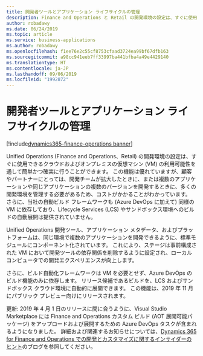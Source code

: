 ```yaml
---
title: 開発者ツールとアプリケーション ライフサイクルの管理
description: Finance and Operations と Retail の開発環境の設定は、すぐに使用できるクラウドおよびオンプレミスの VM の利用可能性を通して簡単かつ確実に行うことができます。
author: robadawy
ms.date: 06/24/2019
ms.topic: article
ms.service: business-applications
ms.author: robadawy
ms.openlocfilehash: f1ee76e2c55cf8753cfaad3724ea99bf67dfb163
ms.sourcegitcommit: a98cc941eeb7ff33997ba441bfba4a49e4429140
ms.translationtype: HT
ms.contentlocale: ja-JP
ms.lasthandoff: 09/06/2019
ms.locfileid: "1992872"
---
```

#  <a name="developer-tools-and-application-lifecycle-management"></a>開発者ツールとアプリケーション ライフサイクルの管理
[!include[dynamics365-finance-operations banner](../includes/dynamics365-finance-operations.md)]





Unified Operations (Finance and Operations、Retail) の開発環境の設定は、すぐに使用できるクラウドおよびオンプレミスの仮想マシン (VM) の利用可能性を通して簡単かつ確実に行うことができます。 この機能は優れていますが、顧客やパートナーにとっては、開発チームが拡大したときに、または複数のアプリケーションや同じアプリケーションの複数のバージョンを開発するときに、多くの開発環境を管理する必要があるため、コストがかかることがわかっています。 さらに、当社の自動ビルド フレームワークも (Azure DevOps に加えて) 同様の VM に依存しており、Lifecycle Services (LCS) やサンドボックス環境へのビルドの自動展開は提供されていません。

Unified Operations 開発ツール、アプリケーション メタデータ、およびプラットフォームは、同じ環境で複数のアプリケーションを開発できるように、標準モジュールにコンポーネント化されています。 これにより、ステージは事前構成された VM において開発ツールの依存関係を削除するように設定され、ローカル コンピュータでの開発エクスペリエンスが向上します。

さらに、ビルド自動化フレームワークは VM を必要とせず、Azure DevOps のビルド機能のみに依存します。 リリース候補であるビルドを、LCS およびサンドボックス クラウド環境に自動的に展開できます。 この機能は、2019 年 11 月にパブリック プレビュー向けにリリースされます。

更新: 2019 年 4 月 1 日のリリースに間に合うように、Visual Studio Marketplace には Finance and Operations カスタム ビルド (AOT 展開可能パッケージ) をアップロードおよび展開するための Azure DevOps タスクが含まれるようになりました。 詳細および関連するお知らせについては、[Dynamics 365 for Finance and Operations での開発とカスタマイズに関するインサイダーのヒント](https://community.dynamics.com/365/financeandoperations/b/newdynamicsax)のブログを参照してください。
